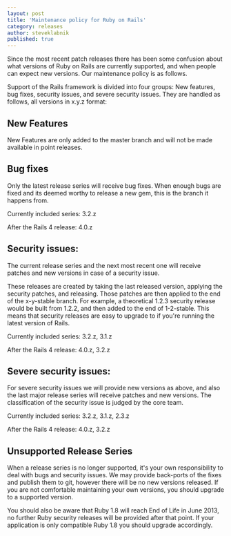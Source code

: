 ```yaml
---
layout: post
title: 'Maintenance policy for Ruby on Rails'
category: releases
author: steveklabnik
published: true
---
```


Since the most recent patch releases there has been some confusion about what
versions of Ruby on Rails are currently supported, and when people can expect
new versions.  Our maintenance policy is as follows. 

Support of the Rails framework is divided into four groups: New features, bug
fixes, security issues, and severe security issues.  They are handled as
follows, all versions in x.y.z format:

## New Features

New Features are only added to the master branch and will not be made available
in point releases.

## Bug fixes

Only the latest release series will receive bug fixes. When enough bugs are
fixed and its deemed worthy to release a new gem, this is the branch it happens
from.

Currently included series: 3.2.z

After the Rails 4 release: 4.0.z

## Security issues:

The current release series and the next most recent one will receive patches
and new versions in case of a security issue. 

These releases are created by taking the last released version, applying the
security patches, and releasing. Those patches are then applied to the end of
the x-y-stable branch. For example, a theoretical 1.2.3 security release would
be built from 1.2.2, and then added to the end of 1-2-stable. This means that
security releases are easy to upgrade to if you're running the latest version
of Rails.

Currently included series: 3.2.z, 3.1.z

After the Rails 4 release: 4.0.z, 3.2.z

## Severe security issues:

For severe security issues we will provide new versions as above, and also the
last major release series will receive patches and new versions. The
classification of the security issue is judged by the core team.

Currently included series: 3.2.z, 3.1.z, 2.3.z

After the Rails 4 release: 4.0.z, 3.2.z

## Unsupported Release Series

When a release series is no longer supported, it's your own responsibility to
deal with bugs and security issues.  We may provide back-ports of the fixes and
publish them to git, however there will be no new versions released.  If you
are not comfortable maintaining your own versions, you should upgrade to a
supported version.

You should also be aware that Ruby 1.8 will reach End of Life in June 2013, no
further Ruby security releases will be provided after that point.  If your
application is only compatible Ruby 1.8 you should upgrade accordingly.


